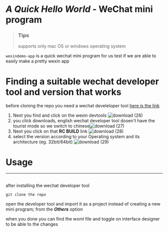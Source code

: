# *A Quick Hello World* - WeChat mini program 

> ### Tips
> supports only mac OS or windows operating system


`wexindemo-app` is a quick  wechat mini program for us test if we are able to easily make a pretty wexin app
# Finding a suitable wechat developer tool and version that works
before cloning the repo you need a wechat develeloper tool [here is the link](https://developers.weixin.qq.com/miniprogram/en/dev/framework/ "yes this link")


1. Next you find and click on the wexin devtools ![download (26)](https://user-images.githubusercontent.com/42614123/174913841-94c2d1b1-c6fb-435c-bb13-a17a0396cece.png)
2. you click downloads, english wechat developer tool dosen't have the tourist mode so we switch to chinese![download (27)](https://user-images.githubusercontent.com/42614123/174916928-22d95233-d397-4313-8d7f-63ff389f38b5.png)
3. Next you click on that **RC BUILD** link ![download (28)](https://user-images.githubusercontent.com/42614123/174916953-eb4a6791-710a-402b-8f15-c71cc80dda17.png)
4. select the version according to your Operating system and its architecture (eg. 32bit/64bit) ![download (29)](https://user-images.githubusercontent.com/42614123/174917172-a0aa1242-c076-4721-ac91-325bdc9a5764.png)


# Usage

***

##

after installing the wechat developer tool 

`git clone the repo`
 
open the developer tool and import it as a project instead of creating a new mini program; from the  ***Others*** option 

when you done you can find the wxml file and toggle on interface designer to be able to the changes





